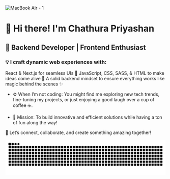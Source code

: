 ![MacBook Air - 1](https://github.com/user-attachments/assets/9989cb47-7b3b-4cd6-8d4c-d32e12939803)
# 👋 Hi there! I'm Chathura Priyashan
## 🚀 Backend Developer | Frontend Enthusiast

### 💡 I craft dynamic web experiences with:

React & Next.js for seamless UIs 🌟
JavaScript, CSS, SASS, & HTML to make ideas come alive 🎨
A solid backend mindset to ensure everything works like magic behind the scenes ✨
- ⚙️ When I’m not coding:
You might find me exploring new tech trends, fine-tuning my projects, or just enjoying a good laugh over a cup of coffee ☕.

- 🎯 Mission:
To build innovative and efficient solutions while having a ton of fun along the way!

🔗 Let’s connect, collaborate, and create something amazing together!


![snake gif](https://github.com/chathurapriyashan/chathurapriyashan/blob/output/github-contribution-grid-snake.svg)
